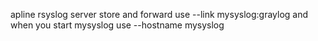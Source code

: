 apline rsyslog server
store and forward use --link mysyslog:graylog and when you start mysyslog use --hostname mysyslog
